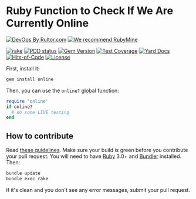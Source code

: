 # Ruby Function to Check If We Are Currently Online

[![DevOps By Rultor.com](https://www.rultor.com/b/yegor256/online)](https://www.rultor.com/p/yegor256/online)
[![We recommend RubyMine](https://www.elegantobjects.org/rubymine.svg)](https://www.jetbrains.com/ruby/)

[![rake](https://github.com/yegor256/online/actions/workflows/rake.yml/badge.svg)](https://github.com/yegor256/online/actions/workflows/rake.yml)
[![PDD status](https://www.0pdd.com/svg?name=yegor256/online)](https://www.0pdd.com/p?name=yegor256/online)
[![Gem Version](https://badge.fury.io/rb/online.svg)](https://badge.fury.io/rb/online)
[![Test Coverage](https://img.shields.io/codecov/c/github/yegor256/online.svg)](https://codecov.io/github/yegor256/online?branch=master)
[![Yard Docs](https://img.shields.io/badge/yard-docs-blue.svg)](https://rubydoc.info/github/yegor256/online/master/frames)
[![Hits-of-Code](https://hitsofcode.com/github/yegor256/online)](https://hitsofcode.com/view/github/yegor256/online)
[![License](https://img.shields.io/badge/license-MIT-green.svg)](https://github.com/yegor256/online/blob/master/LICENSE.txt)

First, install it:

```bash
gem install online
```

Then, you can use the `online?` global function:

```ruby
require 'online'
if online?
  # do some LIVE testing
end
```

## How to contribute

Read
[these guidelines](https://www.yegor256.com/2014/04/15/github-guidelines.html).
Make sure your build is green before you contribute
your pull request. You will need to have
[Ruby](https://www.ruby-lang.org/en/) 3.0+ and
[Bundler](https://bundler.io/) installed. Then:

```bash
bundle update
bundle exec rake
```

If it's clean and you don't see any error messages, submit your pull request.
